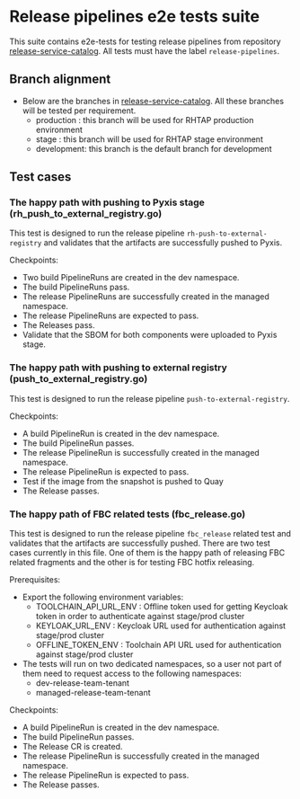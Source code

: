 # Release pipelines e2e tests suite

This suite contains e2e-tests for testing release pipelines from repository [release-service-catalog](https://github.com/konflux-ci/release-service-catalog/tree/development).
All tests must have the label `release-pipelines`.

## Branch alignment
 * Below are the branches in [release-service-catalog](https://github.com/konflux-ci/release-service-catalog/tree/development). All these branches will be tested per requirement.  
   - production	: this branch will be used for RHTAP production environment
   - stage	: this branch will be used for RHTAP stage environment
   - development: this branch is the default branch for development

## Test cases 
### The happy path with pushing to Pyxis stage (rh_push_to_external_registry.go)

This test is designed to run the release pipeline `rh-push-to-external-registry` and validates that the artifacts are successfully pushed to Pyxis.

Checkpoints:
  - Two build PipelineRuns are created in the dev namespace.
  - The build PipelineRuns pass.
  - The release PipelineRuns are successfully created in the managed namespace.
  - The release PipelineRuns are expected to pass.
  - The Releases pass.
  - Validate that the SBOM for both components were uploaded to Pyxis stage.

### The happy path with pushing to external registry (push_to_external_registry.go)

This test is designed to run the release pipeline `push-to-external-registry`. 

Checkpoints:
  - A build PipelineRun is created in the dev namespace.
  - The build PipelineRun passes.
  - The release PipelineRun is successfully created in the managed namespace.
  - The release PipelineRun is expected to pass.
  - Test if the image from the snapshot is pushed to Quay
  - The Release passes.

### The happy path of FBC related tests (fbc_release.go)

This test is designed to run the release pipeline `fbc_release` related test and validates that the artifacts are successfully pushed. There are two test cases currently in this file. One of them is the happy path of releasing FBC related fragments and the other is for testing FBC hotfix releasing.

Prerequisites: 
   - Export the following environment variables:
       - TOOLCHAIN_API_URL_ENV	: Offline token used for getting Keycloak token in order to authenticate against stage/prod cluster
       - KEYLOAK_URL_ENV	: Keycloak URL used for authentication against stage/prod cluster
       - OFFLINE_TOKEN_ENV 	: Toolchain API URL used for authentication against stage/prod cluster
   - The tests will run on two dedicated namespaces, so a user not part of them need to request access to the following namespaces:
       - dev-release-team-tenant
       - managed-release-team-tenant

Checkpoints:
  - A build PipelineRun is created in the dev namespace.
  - The build PipelineRun passes.
  - The Release CR is created.
  - The release PipelineRun is successfully created in the managed namespace.
  - The release PipelineRun is expected to pass.
  - The Release passes.
